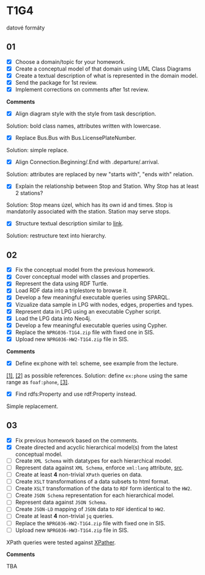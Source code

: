 # T1G4

datové formáty

## 01

- [x] Choose a domain/topic for your homework.
- [x] Create a conceptual model of that domain using UML Class Diagrams
- [x] Create a textual description of what is represented in the domain model.
- [x] Send the package for 1st review.
- [x] Implement corrections on comments after 1st review.

**Comments**

- [x] Align diagram style with the style from task description.

Solution: bold class names, attributes written with lowercase.

- [x] Replace Bus.Bus with Bus.LicensePlateNumber.

Solution: simple replace.

- [x] Align Connection.Beginning/.End with .departure/.arrival.

Solution: attributes are replaced by new "starts with", "ends with" relation.

- [x] Explain the relationship between Stop and Station. Why Stop has at least 2 stations?

Solution: Stop means úzel, which has its own id and times. Stop is mandatorily
associated with the station. Station may serve stops.

- [x] Structure textual description similar to [link](https://ofn.gov.cz/rozhraní-katalogů-otevřených-dat/2021-01-11/#třída-katalog).

Solution: restructure text into hierarchy.

## 02

- [x] Fix the conceptual model from the previous homework.
- [x] Cover conceptual model with classes and properties.
- [x] Represent the data using RDF Turtle.
- [x] Load RDF data into a triplestore to browse it.
- [x] Develop a few meaningful executable queries using SPARQL.
- [x] Vizualize data sample in LPG with nodes, edges, properties and types.
- [x] Represent data in LPG using an executable Cypher script.
- [x] Load the LPG data into Neo4j.
- [x] Develop a few meaningful executable queries using Cypher.
- [x] Replace the `NPRG036-T1G4.zip` file with fixed one in SIS.
- [x] Upload new `NPRG036-HW2-T1G4.zip` file in SIS.

**Comments**

- [x] Define ex:phone with tel: scheme, see example from the lecture.

[[1]](https://stackoverflow.com/questions/1009181/url-scheme-for-phone-call),
[[2]](https://www.rfc-editor.org/rfc/rfc3966) as possible references.
Solution: define `ex:phone` using the same range as `foaf:phone`,
[[3]](http://xmlns.com/foaf/spec/#term_phone).

- [x] Find rdfs:Property and use rdf:Property instead.

Simple replacement.

## 03

- [x] Fix previous homework based on the comments.
- [x] Create directed and acyclic hierarchical model(s) from the latest conceptual model.
- [ ] Create `XML Schema` with datatypes for each hierarchical model.
- [ ] Represent data against `XML Schema`, enforce `xml:lang` attribute, [src](https://stackoverflow.com/q/7502382/3623646).
- [ ] Create at least **4** non-trivial `XPath` queries on data.
- [ ] Create `XSLT` transformations of a data subsets to html format.
- [ ] Create `XSLT` transformation of the data to `RDF` form identical to the `HW2`.
- [ ] Create `JSON Schema` representation for each hierarchical model.
- [ ] Represent data against `JSON Schema`.
- [ ] Create `JSON-LD` mapping of `JSON` data to `RDF` identical to `HW2`.
- [ ] Create at least **4** non-trivial `jq` queries.
- [ ] Replace the `NPRG036-HW2-T1G4.zip` file with fixed one in SIS.
- [ ] Upload new `NPRG036-HW3-T1G4.zip` file in SIS.

XPath queries were tested against [XPather](http://xpather.com/).

**Comments**

TBA
